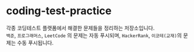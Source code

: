 # coding-test-practice
각종 코딩테스트 플랫폼에서 해결한 문제들을 정리하는 저장소입니다.  
`백준`, `프로그래머스`, `LeetCode` 의 문제는 자동 푸시되며, `HackerRank`, `이코테(교재)`의 문제는 수동 푸시됩니다.
